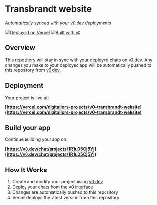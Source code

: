 # Transbrandt website

*Automatically synced with your [v0.dev](https://v0.dev) deployments*

[![Deployed on Vercel](https://img.shields.io/badge/Deployed%20on-Vercel-black?style=for-the-badge&logo=vercel)](https://vercel.com/digitailors-projects/v0-transbrandt-website)
[![Built with v0](https://img.shields.io/badge/Built%20with-v0.dev-black?style=for-the-badge)](https://v0.dev/chat/projects/1R1uD5Cj5Yj)

## Overview

This repository will stay in sync with your deployed chats on [v0.dev](https://v0.dev).
Any changes you make to your deployed app will be automatically pushed to this repository from [v0.dev](https://v0.dev).

## Deployment

Your project is live at:

**[https://vercel.com/digitailors-projects/v0-transbrandt-website](https://vercel.com/digitailors-projects/v0-transbrandt-website)**

## Build your app

Continue building your app on:

**[https://v0.dev/chat/projects/1R1uD5Cj5Yj](https://v0.dev/chat/projects/1R1uD5Cj5Yj)**

## How It Works

1. Create and modify your project using [v0.dev](https://v0.dev)
2. Deploy your chats from the v0 interface
3. Changes are automatically pushed to this repository
4. Vercel deploys the latest version from this repository